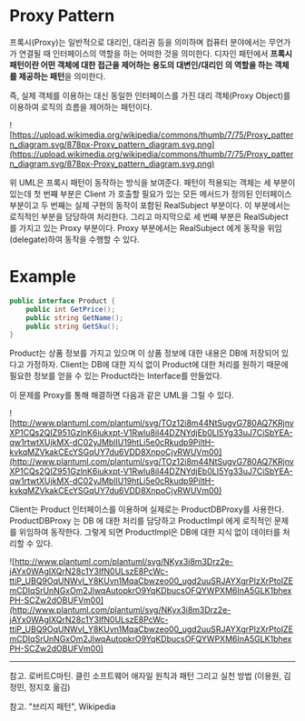 # Proxy Pattern

프록시(Proxy)는 일반적으로 대리인, 대리권 등을 의미하며 컴퓨터 분야에서는 무언가가 연결될 때 인터페이스의 역할을 하는 어떠한 것을 의미한다. 디자인 패턴에서 **프록시 패턴이란 어떤 객체에 대한 접근을 제어하는 용도의 대변인/대리인 의 역할을 하는 객체를 제공하는 패턴**을 의미한다.

즉, 실제 객체를 이용하는 대신 동일한 인터페이스를 가진 대리 객체(Proxy Object)를 이용하여 로직의 흐름을 제어하는 패턴이다.

![https://upload.wikimedia.org/wikipedia/commons/thumb/7/75/Proxy_pattern_diagram.svg/878px-Proxy_pattern_diagram.svg.png](https://upload.wikimedia.org/wikipedia/commons/thumb/7/75/Proxy_pattern_diagram.svg/878px-Proxy_pattern_diagram.svg.png)

위 UML은 프록시 패턴이 동작하는 방식을 보여준다. 패턴이 적용되는 객체는 세 부분이 있는데 첫 번째 부분은 Client 가 호출할 필요가 있는 모든 메서드가 정의된 인터페이스 부분이고 두 번째는 실제 구현의 동작이 포함된 RealSubject 부분이다. 이 부분에서는 로직적인 부분을 담당하여 처리한다. 그리고 마지막으로 세 번째 부분은 RealSubject를 가지고 있는 Proxy 부분이다. Proxy 부분에서는 RealSubject 에게 동작을 위임(delegate)하여 동작을 수행할 수 있다.

# Example

```csharp
public interface Product {
	public int GetPrice();
	public string GetName();
	public string GetSku();
}
```

Product는 상품 정보를 가지고 있으며 이 상품 정보에 대한 내용은 DB에 저장되어 있다고 가정하자. Client는 DB에 대한 지식 없이 Product에 대한 처리를 원하기 때문에 필요한 정보를 얻을 수 있는 Product라는 Interface를 만들었다.

이 문제를 Proxy를 통해 해결하면 다음과 같은 UML을 그릴 수 있다.

![http://www.plantuml.com/plantuml/svg/TOz12i8m44NtSugvG780AQ7KRjnvXP1CQs2QIZ951GzlnK6iukxpt-V1Rwlu8il44DZNYdjEb0LI5Yg33uJ7CiSbYEA-qw1rtwtXUjkMX-dC02yJMblIU19htLi5e0cRkudp9PiltH-kvkqMZVkakCEcYSGqUY7du6VDD8XnpoCjvRWUVm00](http://www.plantuml.com/plantuml/svg/TOz12i8m44NtSugvG780AQ7KRjnvXP1CQs2QIZ951GzlnK6iukxpt-V1Rwlu8il44DZNYdjEb0LI5Yg33uJ7CiSbYEA-qw1rtwtXUjkMX-dC02yJMblIU19htLi5e0cRkudp9PiltH-kvkqMZVkakCEcYSGqUY7du6VDD8XnpoCjvRWUVm00)

Client는 Product 인터페이스를 이용하며 실제로는 ProductDBProxy를 사용한다. ProductDBProxy 는 DB 에 대한 처리를 담당하고 ProductImpl 에게 로직적인 문제를 위임하여 동작한다. 그렇게 되면 ProductImpl은 DB에 대한 지식 없이 데이터를 처리할 수 있다. 

![http://www.plantuml.com/plantuml/svg/NKyx3i8m3Drz2e-jAYx0WAgIXQrN28c1Y3IfN0ULszE8PcWc-ttiP_UBQ9OqUNWvI_Y8KUvn1MqaCbwzeo00_ugd2uuSRJAYXgrPlzXrPtoIZEmCDIqSrUnNGxOm2JlwqAutopkrO9YqKDbucsOFQYWPXM6InA5GLK1bhexPH-SCZw2dOBUFVm00](http://www.plantuml.com/plantuml/svg/NKyx3i8m3Drz2e-jAYx0WAgIXQrN28c1Y3IfN0ULszE8PcWc-ttiP_UBQ9OqUNWvI_Y8KUvn1MqaCbwzeo00_ugd2uuSRJAYXgrPlzXrPtoIZEmCDIqSrUnNGxOm2JlwqAutopkrO9YqKDbucsOFQYWPXM6InA5GLK1bhexPH-SCZw2dOBUFVm00)

---

참고. 로버트C마틴. 클린 소프트웨어 애자일 원칙과 패턴 그리고 실천 방법 (이용원, 김정민, 정지호 옮김) 

참고. "브리지 패턴", Wikipedia
